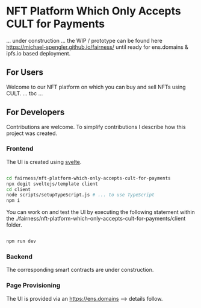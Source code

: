 # NFT Platform Which Only Accepts CULT for Payments

... under construction ... the WIP / prototype can be found here https://michael-spengler.github.io/fairness/ until ready for ens.domains & ipfs.io based deployment.

## For Users
Welcome to our NFT platform on which you can buy and sell NFTs using CULT. ... tbc ...

## For Developers
Contributions are welcome. To simplify contributions I describe how this project was created.  

### Frontend
The UI is created using [svelte](https://svelte.dev/docs).

```sh

cd fairness/nft-platform-which-only-accepts-cult-for-payments
npx degit sveltejs/template client
cd client
node scripts/setupTypeScript.js # ... to use TypeScript
npm i 

```

You can work on and test the UI by executing the following statement within the ./fairness/nft-platform-which-only-accepts-cult-for-payments/client folder.

```sh

npm run dev

```

### Backend
The corresponding smart contracts are under construction. 


### Page Provisioning 
The UI is provided via an https://ens.domains --> details follow.

